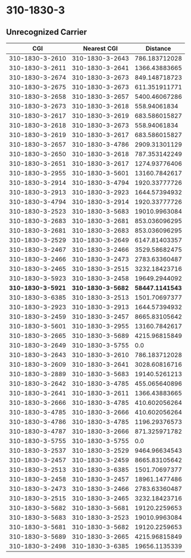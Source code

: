 # 310-1830-3
## Unrecognized Carrier


| CGI | Nearest CGI | Distance |
|-----|-------------|----------|
| 310-1830-3-2610 | 310-1830-3-2643 | 786.183712028 |
| 310-1830-3-2611 | 310-1830-3-2641 | 1366.43883665 |
| 310-1830-3-2674 | 310-1830-3-2673 | 849.148718723 |
| 310-1830-3-2675 | 310-1830-3-2673 | 611.351911771 |
| 310-1830-3-2658 | 310-1830-3-2657 | 5400.46067286 |
| 310-1830-3-2673 | 310-1830-3-2618 | 558.94061834 |
| 310-1830-3-2617 | 310-1830-3-2619 | 683.586015827 |
| 310-1830-3-2618 | 310-1830-3-2673 | 558.94061834 |
| 310-1830-3-2619 | 310-1830-3-2617 | 683.586015827 |
| 310-1830-3-2657 | 310-1830-3-4786 | 2909.31301129 |
| 310-1830-3-2650 | 310-1830-3-2618 | 787.353142249 |
| 310-1830-3-2651 | 310-1830-3-2617 | 1274.93776406 |
| 310-1830-3-2955 | 310-1830-3-5601 | 13160.7842617 |
| 310-1830-3-2914 | 310-1830-3-4794 | 1920.33777726 |
| 310-1830-3-2913 | 310-1830-3-2923 | 1644.57394932 |
| 310-1830-3-4794 | 310-1830-3-2914 | 1920.33777726 |
| 310-1830-3-2523 | 310-1830-3-5683 | 19010.9963084 |
| 310-1830-3-2683 | 310-1830-3-2681 | 853.036096295 |
| 310-1830-3-2681 | 310-1830-3-2683 | 853.036096295 |
| 310-1830-3-2529 | 310-1830-3-2649 | 6147.81403357 |
| 310-1830-3-2467 | 310-1830-3-2466 | 3529.58682475 |
| 310-1830-3-2466 | 310-1830-3-2473 | 2783.63360487 |
| 310-1830-3-2465 | 310-1830-3-2515 | 3232.18423716 |
| 310-1830-3-5923 | 310-1830-3-2458 | 19649.2944092 |
| **310-1830-3-5921** | **310-1830-3-5682** | **58447.1141543** |
| 310-1830-3-6385 | 310-1830-3-2513 | 1501.70697377 |
| 310-1830-3-2923 | 310-1830-3-2913 | 1644.57394932 |
| 310-1830-3-2459 | 310-1830-3-2457 | 8665.83105642 |
| 310-1830-3-5601 | 310-1830-3-2955 | 13160.7842617 |
| 310-1830-3-2665 | 310-1830-3-5689 | 4215.96815849 |
| 310-1830-3-2649 | 310-1830-3-5755 | 0.0 |
| 310-1830-3-2643 | 310-1830-3-2610 | 786.183712028 |
| 310-1830-3-2609 | 310-1830-3-2641 | 3028.60816716 |
| 310-1830-3-2889 | 310-1830-3-5683 | 19140.5261213 |
| 310-1830-3-2642 | 310-1830-3-4785 | 455.065640896 |
| 310-1830-3-2641 | 310-1830-3-2611 | 1366.43883665 |
| 310-1830-3-2666 | 310-1830-3-4785 | 410.602056264 |
| 310-1830-3-4785 | 310-1830-3-2666 | 410.602056264 |
| 310-1830-3-4786 | 310-1830-3-4785 | 1196.29376573 |
| 310-1830-3-4787 | 310-1830-3-2666 | 871.325971782 |
| 310-1830-3-5755 | 310-1830-3-5755 | 0.0 |
| 310-1830-3-2537 | 310-1830-3-2529 | 9464.96634543 |
| 310-1830-3-2457 | 310-1830-3-2459 | 8665.83105642 |
| 310-1830-3-2513 | 310-1830-3-6385 | 1501.70697377 |
| 310-1830-3-2458 | 310-1830-3-2457 | 18961.1477486 |
| 310-1830-3-2473 | 310-1830-3-2466 | 2783.63360487 |
| 310-1830-3-2515 | 310-1830-3-2465 | 3232.18423716 |
| 310-1830-3-5682 | 310-1830-3-5681 | 19120.2259653 |
| 310-1830-3-5683 | 310-1830-3-2523 | 19010.9963084 |
| 310-1830-3-5681 | 310-1830-3-5682 | 19120.2259653 |
| 310-1830-3-5689 | 310-1830-3-2665 | 4215.96815849 |
| 310-1830-3-2498 | 310-1830-3-6385 | 19656.1135339 |
